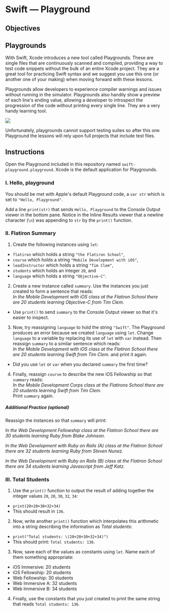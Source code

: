 # Swift — Playground

## Objectives

## Playgrounds

With Swift, Xcode introduces a new tool called Playgrounds. These are single files that are continuously scanned and compiled, providing a way to test code snippets without the bulk of an entire Xcode project. They are a great tool for practicing Swift syntax and we suggest you use this one (or another one of your making) when moving forward with these lessons.

Playgrounds allow developers to experience compiler warnings and issues without running in the simulator. Playgrounds also handily show a preview of each line's ending value, allowing a developer to introspect the progression of the code without printing every single line. They are a very handy learning tool.

![](https://curriculum-content.s3.amazonaws.com/swift/swift-playground/playground_areas.png)

Unfortunately, playgrounds cannot support testing suites so after this one Playground the lessons will rely upon full projects that include test files.

## Instructions

Open the Playground included in this repository named `swift-playground.playground`. Xcode is the default application for Playgrounds.

### I. Hello, playground

You should be met with Apple's default Playground code, a `var str` which is set to `"Hello, Playground"`. 

Add a line `print(str)` that sends `Hello, Playground` to the Console Output viewer in the bottom pane. Notice in the Inline Results viewer that a newline character (`\n`) was appending to `str` by the `print()` function.

### II. Flatiron Summary

1. Create the following instances using `let`:
  * `flatiron` which holds a string `"the Flatiron School"`,
  * `course` which holds a string `"Mobile Development with iOS"`,
  * `leadInstructor` which holds a string `"Tim Clem"`,
  * `students` which holds an integer `20`, and
  * `language` which holds a string `"Objective-C"`.

2. Create a new instance called `summary`. Use the instances you just created to form a sentence that reads:  
*In the Mobile Development with iOS class at the Flatiron School there are 20 students learning Objective-C from Tim Clem.*
  * Use `print()` to send `summary` to the Console Output viewer so that it's easier to inspect.

3. Now, try reassigning `language` to hold the string `"Swift"`. The Playground produces an error because we created `language` using `let`. Change `language` to a variable by replacing its use of `let` with `var` instead. Then reassign `summary` to a similar sentence which reads:  
*In the Mobile Development with iOS class at the Flatiron School there are 20 students learning Swift from Tim Clem.* and print it again. 
  * Did you use `let` or `var` when you declared `summary` the first time?

4. Finally, reassign `course` to describe the new iOS Fellowship so that `summary` reads:  
*In the Mobile Development Corps class at the Flatirons School there are 20 students learning Swift from Tim Clem.*  
Print `summary` again.

##### Additional Practice (optional)

Reassign the instances so that `summary` will print:  

*In the Web Development Fellowship class at the Flatiron School there are 30 students learning Ruby from Blake Johnson.*

*In the Web Development with Ruby on Rails (A) class at the Flatiron School there are 32 students learning Ruby from Steven Nunez.*  

*In the Web Development with Ruby on Rails (B) class at the Flatiron School there are 34 students learning Javascript from Jeff Katz.*

### III. Total Students

1. Use the `print()` function to output the result of adding together the integer values `20`, `20`, `30`, `32`, `34`:
  * `print(20+20+30+32+34)`
  * This should result in `136`.

2. Now, write another `print()` function which interpolates this arithmetic into a string describing the information as *Total students*:
  * `print("Total students: \(20+20+30+32+34)")`
  * This should print: `Total students: 136`.

3. Now, save each of the values as constants using `let`. Name each of them something appropriate:
  * iOS Immersive: 20 students
  * iOS Fellowship: 20 students
  * Web Fellowship: 30 students
  * Web Immersive A: 32 students
  * Web Immersive B: 34 students

4. Finally, use the constants that you just created to print the same string that reads `Total students: 136`.